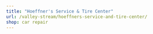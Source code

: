 ```yaml
---
title: "Hoeffner's Service & Tire Center"
url: /valley-stream/hoeffners-service-and-tire-center/
shop: car repair
---
```

